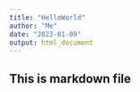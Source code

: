 ```yaml
---
title: "HelloWorld"
author: "Me"
date: "2023-01-09"
output: html_document
---
```


## This is markdown file 


